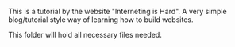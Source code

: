 This is a tutorial by the website "Interneting is Hard". A very simple blog/tutorial style way of learning how to build websites.

This folder will hold all necessary files needed.
